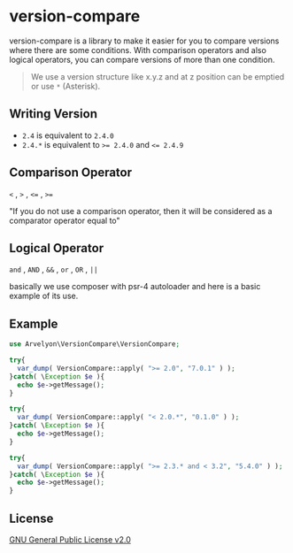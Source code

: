 # version-compare

version-compare is a library to make it easier for you to compare versions where there are some conditions. With comparison operators and also logical operators, you can compare versions of more than one condition.

> We use a version structure like x.y.z and at z position can be emptied or use `*` (Asterisk).

## Writing Version

- `2.4` is equivalent to `2.4.0`
- `2.4.*` is equivalent to `>= 2.4.0` and `<= 2.4.9`

## Comparison Operator

`<` , `>` , `<=` , `>=`

"If you do not use a comparison operator, then it will be considered as a comparator operator equal to"

## Logical Operator

`and` , `AND` , `&&` , `or` , `OR` , `||`

basically we use composer with psr-4 autoloader and here is a basic example of its use.

## Example

``` php
use Arvelyon\VersionCompare\VersionCompare;

try{
  var_dump( VersionCompare::apply( ">= 2.0", "7.0.1" ) );
}catch( \Exception $e ){
  echo $e->getMessage();
}

try{
  var_dump( VersionCompare::apply( "< 2.0.*", "0.1.0" ) );
}catch( \Exception $e ){
  echo $e->getMessage();
}

try{
  var_dump( VersionCompare::apply( ">= 2.3.* and < 3.2", "5.4.0" ) );
}catch( \Exception $e ){
  echo $e->getMessage();
}
```

## License

[GNU General Public License v2.0](https://github.com/arvelyon/version-compare/blob/master/LICENSE)
